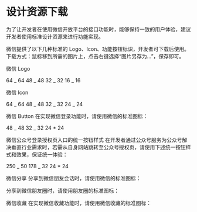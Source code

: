 # 设计资源下载

为了让开发者在使用微信开放平台的接口功能时，能够保持一致的用户体验，建议开发者使用标准设计资源来进行功能实现。

微信提供了以下几种标准的 Logo、Icon、功能按钮标识，开发者可下载后使用。 下载方式：鼠标移到所需的图片上，点击右键选择“图片另存为...”，保存即可。

微信 Logo

64 _ 64 48 _ 48 32 _ 32 16 _ 16

微信 Icon

64 _ 64 48 _ 48 32 _ 32 24 _ 24

微信 Button
在实现微信登录功能时，请使用微信的标准图标：

48 _ 48 32 _ 32 24 \* 24

微信公众号登录授权页入口的统一按钮样式
在开发者通过公众号服务为公众号解决垂直行业需求时，若需从自身网站跳转至公众号授权页，请使用下述统一按钮样式和效果，保证统一体验：

250 _ 50 178 _ 32 24 \* 24

微信分享
分享到微信朋友会话时，请使用微信的标准图标：

分享到微信朋友圈时，请使用朋友圈的标准图标：

微信收藏
在实现微信收藏功能时，请使用微信收藏的标准图标：

